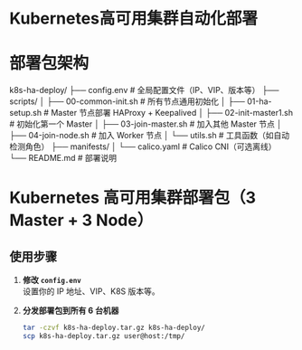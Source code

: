 # Kubernetes高可用集群自动化部署


# 部署包架构
k8s-ha-deploy/
├── config.env                 # 全局配置文件（IP、VIP、版本等）
├── scripts/
│   ├── 00-common-init.sh      # 所有节点通用初始化
│   ├── 01-ha-setup.sh        # Master 节点部署 HAProxy + Keepalived
│   ├── 02-init-master1.sh    # 初始化第一个 Master
│   ├── 03-join-master.sh     # 加入其他 Master 节点
│   ├── 04-join-node.sh       # 加入 Worker 节点
│   └── utils.sh              # 工具函数（如自动检测角色）
├── manifests/
│   └── calico.yaml           # Calico CNI（可选离线）
└── README.md                 # 部署说明


# Kubernetes 高可用集群部署包（3 Master + 3 Node）

## 使用步骤

1. **修改 `config.env`**  
   设置你的 IP 地址、VIP、K8S 版本等。

2. **分发部署包到所有 6 台机器**  
   ```bash
   tar -czvf k8s-ha-deploy.tar.gz k8s-ha-deploy/
   scp k8s-ha-deploy.tar.gz user@host:/tmp/
